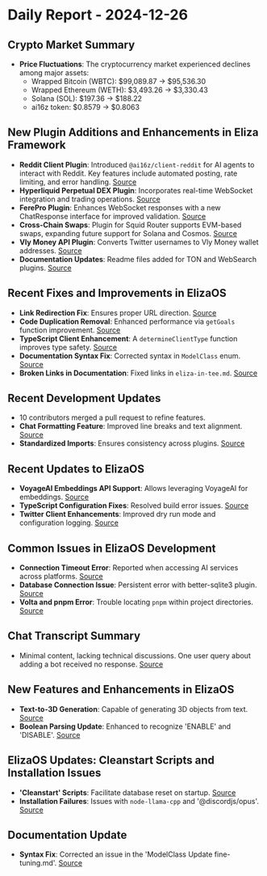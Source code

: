 # Daily Report - 2024-12-26

## Crypto Market Summary

- **Price Fluctuations**: The cryptocurrency market experienced declines among major assets:
  - Wrapped Bitcoin (WBTC): $99,089.87 → $95,536.30
  - Wrapped Ethereum (WETH): $3,493.26 → $3,330.43
  - Solana (SOL): $197.36 → $188.22
  - ai16z token: $0.8579 → $0.8063

## New Plugin Additions and Enhancements in Eliza Framework

- **Reddit Client Plugin**: Introduced `@ai16z/client-reddit` for AI agents to interact with Reddit. Key features include automated posting, rate limiting, and error handling. [Source](https://github.com/elizaOS/eliza/pull/1445)
- **Hyperliquid Perpetual DEX Plugin**: Incorporates real-time WebSocket integration and trading operations. [Source](https://github.com/elizaOS/eliza/pull/1497)
- **FerePro Plugin**: Enhances WebSocket responses with a new ChatResponse interface for improved validation. [Source](https://github.com/elizaOS/eliza/pull/1502)
- **Cross-Chain Swaps**: Plugin for Squid Router supports EVM-based swaps, expanding future support for Solana and Cosmos. [Source](https://github.com/elizaOS/eliza/pull/1482)
- **Vly Money API Plugin**: Converts Twitter usernames to Vly Money wallet addresses. [Source](https://github.com/elizaOS/eliza/pull/1488)
- **Documentation Updates**: Readme files added for TON and WebSearch plugins. [Source](https://github.com/elizaOS/eliza/pull/1496)

## Recent Fixes and Improvements in ElizaOS

- **Link Redirection Fix**: Ensures proper URL direction. [Source](https://github.com/elizaOS/eliza/pull/1443)
- **Code Duplication Removal**: Enhanced performance via `getGoals` function improvement. [Source](https://github.com/elizaOS/eliza/pull/1450)
- **TypeScript Client Enhancement**: A `determineClientType` function improves type safety. [Source](https://github.com/elizaOS/eliza/pull/1490)
- **Documentation Syntax Fix**: Corrected syntax in `ModelClass` enum. [Source](https://github.com/elizaOS/eliza/pull/1493)
- **Broken Links in Documentation**: Fixed links in `eliza-in-tee.md`. [Source](https://github.com/elizaOS/eliza/pull/1500)

## Recent Development Updates

- 10 contributors merged a pull request to refine features.
- **Chat Formatting Feature**: Improved line breaks and text alignment. [Source](https://github.com/elizaOS/eliza/pull/1483)
- **Standardized Imports**: Ensures consistency across plugins. [Source](https://github.com/elizaOS/eliza/pull/1492)

## Recent Updates to ElizaOS

- **VoyageAI Embeddings API Support**: Allows leveraging VoyageAI for embeddings. [Source](https://github.com/elizaOS/eliza/pull/1442)
- **TypeScript Configuration Fixes**: Resolved build error issues. [Source](https://github.com/elizaOS/eliza/pull/1485)
- **Twitter Client Enhancements**: Improved dry run mode and configuration logging. [Source](https://github.com/elizaOS/eliza/pull/1498)

## Common Issues in ElizaOS Development

- **Connection Timeout Error**: Reported when accessing AI services across platforms. [Source](https://github.com/elizaOS/eliza/issues/1447)
- **Database Connection Issue**: Persistent error with better-sqlite3 plugin. [Source](https://github.com/elizaOS/eliza/issues/1499)
- **Volta and pnpm Error**: Trouble locating `pnpm` within project directories. [Source](https://github.com/elizaOS/eliza/issues/1484)

## Chat Transcript Summary

- Minimal content, lacking technical discussions. One user query about adding a bot received no response. [Source](https://discord.com/channels/1253563208833433701/1326603270893867064)

## New Features and Enhancements in ElizaOS

- **Text-to-3D Generation**: Capable of generating 3D objects from text. [Source](https://github.com/elizaOS/eliza/pull/1446)
- **Boolean Parsing Update**: Enhanced to recognize 'ENABLE' and 'DISABLE'. [Source](https://github.com/elizaOS/eliza/pull/1501)

## ElizaOS Updates: Cleanstart Scripts and Installation Issues

- **'Cleanstart' Scripts**: Facilitate database reset on startup. [Source](https://github.com/elizaOS/eliza/pull/1449)
- **Installation Failures**: Issues with `node-llama-cpp` and '@discordjs/opus'. [Source](https://github.com/elizaOS/eliza/issues/1503)

## Documentation Update

- **Syntax Fix**: Corrected an issue in the 'ModelClass Update fine-tuning.md'. [Source](https://github.com/elizaOS/eliza/commit/ed1e9f3d0f20020509e231bed81bda7f229a0b98)
